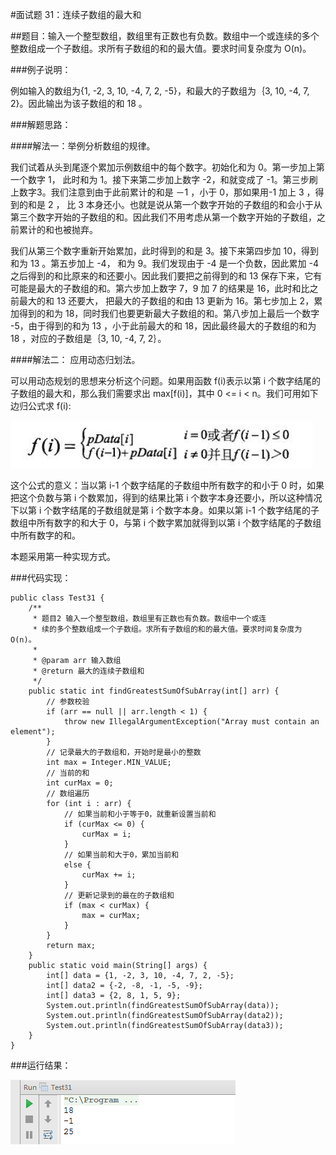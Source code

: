 #面试题 31：连续子数组的最大和 

##题目：输入一个整型数组，数组里有正数也有负数。数组中一个或连续的多个整数组成一个子数组。求所有子数组的和的最大值。要求时间复杂度为 O(n)。

###例子说明：

例如输入的数组为{1, -2, 3, 10, -4, 7, 2, -5}，和最大的子数组为｛3, 10, -4, 7, 2}。因此输出为该子数组的和 18 。

###解题思路：

####解法一：举例分析数组的规律。

我们试着从头到尾逐个累加示例数组中的每个数字。初始化和为 0。第一步加上第一个数字 1， 此时和为 1。接下来第二步加上数字 -2，和就变成了 -1。第三步刷上数字3。我们注意到由于此前累计的和是 －1 ，小于 0，那如果用-1 加上 3 ，得到的和是 2 ， 比 3 本身还小。也就是说从第一个数字开始的子数组的和会小于从第三个数字开始的子数组的和。因此我们不用考虑从第一个数字开始的子数组，之前累计的和也被抛弃。

我们从第三个数字重新开始累加，此时得到的和是 3。接下来第四步加 10，得到和为 13 。第五步加上 -4， 和为 9。我们发现由于 -4 是一个负数，因此累加 -4 之后得到的和比原来的和还要小。因此我们要把之前得到的和 13 保存下来，它有可能是最大的子数组的和。第六步加上数字 7，9 加 7 的结果是 16，此时和比之前最大的和 13 还要大， 把最大的子数组的和由 13 更新为 16。第七步加上 2，累加得到的和为 18，同时我们也要更新最大子数组的和。第八步加上最后一个数字 -5，由于得到的和为 13 ，小于此前最大的和 18，因此最终最大的子数组的和为 18 ，对应的子数组是｛3, 10, -4, 7, 2｝。

####解法二： 应用动态归划法。

可以用动态规划的思想来分析这个问题。如果用函数 f(i)表示以第 i 个数字结尾的子数组的最大和，那么我们需要求出 max[f(i)]，其中 0 <= i < n。我们可用如下边归公式求 f(i):

![](images/44.png)

这个公式的意义：当以第 i-1 个数字结尾的子数组中所有数字的和小于 0 时，如果把这个负数与第 i 个数累加，得到的结果比第 i 个数字本身还要小，所以这种情况下以第 i 个数字结尾的子数组就是第 i 个数字本身。如果以第 i-1 个数字结尾的子数组中所有数字的和大于 0，与第 i 个数字累加就得到以第 i 个数字结尾的子数组中所有数字的和。

本题采用第一种实现方式。

###代码实现：

```
public class Test31 {
    /**
     * 题目2 输入一个整型数组，数组里有正数也有负数。数组中一个或连
     * 续的多个整数组成一个子数组。求所有子数组的和的最大值。要求时间复杂度为O(n)。
     *
     * @param arr 输入数组
     * @return 最大的连续子数组和
     */
    public static int findGreatestSumOfSubArray(int[] arr) {
        // 参数校验
        if (arr == null || arr.length < 1) {
            throw new IllegalArgumentException("Array must contain an element");
        }
        // 记录最大的子数组和，开始时是最小的整数
        int max = Integer.MIN_VALUE;
        // 当前的和
        int curMax = 0;
        // 数组遍历
        for (int i : arr) {
            // 如果当前和小于等于0，就重新设置当前和
            if (curMax <= 0) {
                curMax = i;
            }
            // 如果当前和大于0，累加当前和
            else {
                curMax += i;
            }
            // 更新记录到的最在的子数组和
            if (max < curMax) {
                max = curMax;
            }
        }
        return max;
    }
    public static void main(String[] args) {
        int[] data = {1, -2, 3, 10, -4, 7, 2, -5};
        int[] data2 = {-2, -8, -1, -5, -9};
        int[] data3 = {2, 8, 1, 5, 9};
        System.out.println(findGreatestSumOfSubArray(data));
        System.out.println(findGreatestSumOfSubArray(data2));
        System.out.println(findGreatestSumOfSubArray(data3));
    }
}
```

###运行结果：

![](images/45.png)